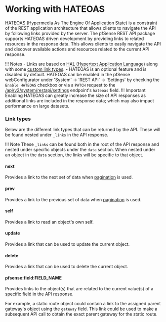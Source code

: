 # Working with HATEOAS

HATEOAS (Hypermedia As The Engine Of Application State) is a constraint of the REST application architecture that
allows clients to navigate the API by following links provided by the server. The pfSense REST API package supports
HATEOAS driven development by providing links to related resources in the response data. This allows clients to
easily navigate the API and discover available actions and resources related to the current API response.

!!! Notes 
    - Links are based on [HAL (Hypertext Application Language)](https://stateless.group/hal_specification.html) along
      with some [custom link types](#link-types).
    - HATEOAS is an optional feature and is disabled by default. HATEOAS can be enabled in the
      pfSense webConfigurator under 'System' -> 'REST API' -> 'Settings' by checking the `Enable HATEOAS` checkbox or
      via a `PATCH` request to the [/api/v2/system/restapi/settings](https://pfrest.org/api-docs/#/SYSTEM/RESTAPI%5CEndpoints%5CSystemRESTAPISettingsEndpoint-patch) 
      endpoint's `hateoas` field.
!!! Important
    Enabling HATEOAS can greatly increase the size of API responses as additional links are included in the response data;
    which may also impact performance on large datasets.

### Link types

Below are the different link types that can be returned by the API. These will be found nested under `_links` in the
API response.

!!! Note
    These `_links` can be found both in the root of the API response and nested under specific objects under the
    `data` section. When nested under an object in the `data` section, the links will be specific to that object.

#### next

Provides a link to the next set of data when [pagination](./QUERIES_AND_FILTERS.md#pagination) is used.

#### prev

Provides a link to the previous set of data when [pagination](./QUERIES_AND_FILTERS.md#pagination) is used.

#### self

Provides a link to read an object's own self.

#### update

Provides a link that can be used to update the current object.

#### delete

Provides a link that can be used to delete the current object.

#### pfsense:field:FIELD_NAME

Provides links to the object(s) that are related to the current value(s) of a specific field in the API response.

For example, a static route object could contain a link to the assigned parent gateway's object using the
`gateway` field. This link could be used to make a subsequent API call to obtain the exact parent gateway for the static
route.

